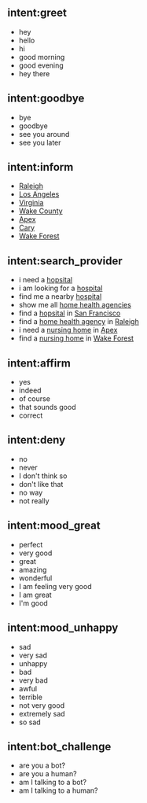 ## intent:greet
- hey
- hello
- hi
- good morning
- good evening
- hey there

## intent:goodbye
- bye
- goodbye
- see you around
- see you later

## intent:inform
- [Raleigh](location)
- [Los Angeles](location)
- [Virginia](location)
- [Wake County](location)
- [Apex](location)
- [Cary](location)
- [Wake Forest](location)

## intent:search_provider
- i need a [hopsital](facility_type)
- i am looking for a [hospital](facility_type)
- find me a nearby [hospital](facility_type)
- show me all [home health agencies](facility_type)
- find a [hopsital](facility_type) in [San Francisco](location)
- find a [home health agency](facility_type) in [Raleigh](location)
- i need a [nursing home](facility_type) in [Apex](location)
- find a [nursing home](facility_type) in [Wake Forest](location)

## intent:affirm
- yes
- indeed
- of course
- that sounds good
- correct

## intent:deny
- no
- never
- I don't think so
- don't like that
- no way
- not really

## intent:mood_great
- perfect
- very good
- great
- amazing
- wonderful
- I am feeling very good
- I am great
- I'm good

## intent:mood_unhappy
- sad
- very sad
- unhappy
- bad
- very bad
- awful
- terrible
- not very good
- extremely sad
- so sad

## intent:bot_challenge
- are you a bot?
- are you a human?
- am I talking to a bot?
- am I talking to a human?
